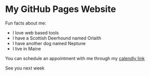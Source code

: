 # My GitHub Pages Website

Fun facts about me: 
* I love web based tools
* I have a Scottish Deerhound named Orlaith
* I have another dog named Neptune
* I live in Maine

You can schedule an appointment with me through my [calendly link](https://calendly.com/jason-oswald-avenues-cs/tutorial-one-on-one)

See you next week
